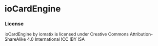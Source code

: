 # ioCardEngine










### License

ioCardEngine by iomatix is licensed under Creative Commons Attribution-ShareAlike 4.0 International !CC !BY !SA
